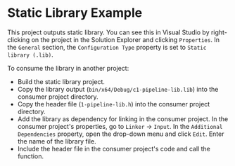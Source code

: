 # Static Library Example

This project outputs static library. You can see this in Visual Studio by right-clicking on the project in the Solution Explorer and clicking `Properties`. In the `General` section, the `Configuration Type` property is set to `Static library (.lib)`.

To consume the library in another project:
- Build the static library project.
- Copy the library output (`bin/x64/Debug/c1-pipeline-lib.lib`) into the consumer project directory.
- Copy the header file (`1-pipeline-lib.h`) into the consumer project directory.
- Add the library as dependency for linking in the consumer project. In the consumer project's properties, go to `Linker` -> `Input`. In the `Additional Dependencies` property, open the drop-down menu and click `Edit`. Enter the name of the library file.
- Include the header file in the consumer project's code and call the function.
